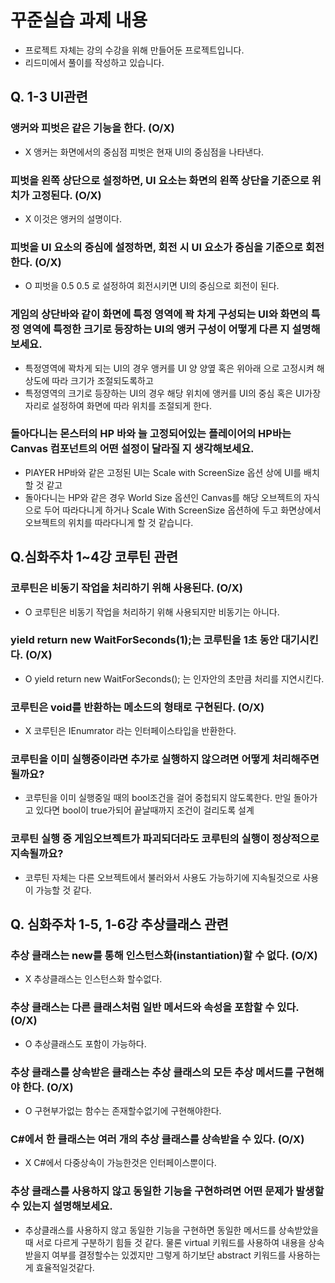 # 꾸준실습 과제 내용 
- 프로젝트 자체는 강의 수강을 위해 만들어둔 프로젝트입니다.
- 리드미에서 풀이를 작성하고 있습니다.

## Q. 1-3 UI관련
### 앵커와 피벗은 같은 기능을 한다. (O/X)
- X 앵커는 화면에서의 중심점 피벗은 현재 UI의 중심점을 나타낸다.
### 피벗을 왼쪽 상단으로 설정하면, UI 요소는 화면의 왼쪽 상단을 기준으로 위치가 고정된다. (O/X)
- X 이것은 앵커의 설명이다.
### 피벗을 UI 요소의 중심에 설정하면, 회전 시 UI 요소가 중심을 기준으로 회전한다. (O/X)
- O 피벗을 0.5 0.5 로 설정하여 회전시키면 UI의 중심으로 회전이 된다.
### 게임의 상단바와 같이 화면에 특정 영역에 꽉 차게 구성되는 UI와 화면의 특정 영역에 특정한 크기로 등장하는 UI의 앵커 구성이 어떻게 다른 지 설명해보세요.
- 특정영역에 꽉차게 되는 UI의 경우 앵커를 UI 양 양옆 혹은 위아래 으로 고정시켜 해상도에 따라 크기가 조절되도록하고
- 특정영역의 크기로 등장하는 UI의 경우 해당 위치에 앵커를 UI의 중심 혹은 UI가장자리로 설정하여 화면에 따라 위치를 조절되게 한다.
### 돌아다니는 몬스터의 HP 바와 늘 고정되어있는 플레이어의 HP바는 Canvas 컴포넌트의 어떤 설정이 달라질 지 생각해보세요.
- PlAYER HP바와 같은 고정된 UI는 Scale with ScreenSize 옵션 상에 UI를 배치할 것 같고
- 돌아다니는 HP와 같은 경우 World Size 옵션인 Canvas를 해당 오브젝트의 자식으로 두어 따라다니게 하거나 Scale With ScreenSize 옵션하에 두고 화면상에서 오브젝트의 위치를 따라다니게 할 것 같습니다.

## Q.심화주차 1~4강 코루틴 관련
### 코루틴은 비동기 작업을 처리하기 위해 사용된다. (O/X)
- O 코루틴은 비동기 작업을 처리하기 위해 사용되지만 비동기는 아니다.
### yield return new WaitForSeconds(1);는 코루틴을 1초 동안 대기시킨다. (O/X)
- O yield return new WaitForSeconds(); 는 인자안의 초만큼 처리를 지연시킨다.
### 코루틴은 void를 반환하는 메소드의 형태로 구현된다. (O/X)
- X 코루틴은 IEnumrator 라는 인터페이스타입을 반환한다.
### 코루틴을 이미 실행중이라면 추가로 실행하지 않으려면 어떻게 처리해주면 될까요?
- 코루틴을 이미 실행중일 때의 bool조건을 걸어 중첩되지 않도록한다. 만일 돌아가고 있다면 bool이 true가되어 끝날때까지 조건이 걸리도록 설계
### 코루틴 실행 중 게임오브젝트가 파괴되더라도 코루틴의 실행이 정상적으로 지속될까요?
- 코루틴 자체는 다른 오브젝트에서 불러와서 사용도 가능하기에 지속될것으로 사용이 가능할 것 같다.

## Q. 심화주차 1-5, 1-6강 추상클래스 관련
### 추상 클래스는 new를 통해 인스턴스화(instantiation)할 수 없다. (O/X)
- X 추상클래스는 인스턴스화 할수없다.
### 추상 클래스는 다른 클래스처럼 일반 메서드와 속성을 포함할 수 있다. (O/X)
- O 추상클래스도 포함이 가능하다.
### 추상 클래스를 상속받은 클래스는 추상 클래스의 모든 추상 메서드를 구현해야 한다. (O/X)
- O 구현부가없는 함수는 존재할수없기에 구현해야한다.
### C#에서 한 클래스는 여러 개의 추상 클래스를 상속받을 수 있다. (O/X)
- X C#에서 다중상속이 가능한것은 인터페이스뿐이다.
### 추상 클래스를 사용하지 않고 동일한 기능을 구현하려면 어떤 문제가 발생할 수 있는지 설명해보세요.
- 추상클래스를 사용하지 않고 동일한 기능을 구현하면 동일한 메서드를 상속받았을 때 서로 다르게 구분하기 힘들 것 같다. 물론 virtual 키워드를 사용하여 내용을 상속받을지 여부를 결정할수는 있겠지만 그렇게 하기보단 abstract 키워드를 사용하는 게 효율적일것같다.
